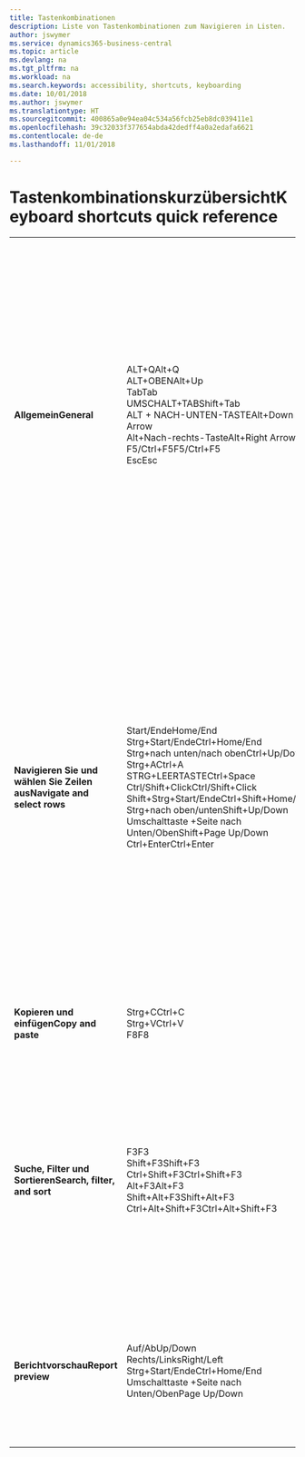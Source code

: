 ```yaml
---
title: Tastenkombinationen
description: Liste von Tastenkombinationen zum Navigieren in Listen.
author: jswymer
ms.service: dynamics365-business-central
ms.topic: article
ms.devlang: na
ms.tgt_pltfrm: na
ms.workload: na
ms.search.keywords: accessibility, shortcuts, keyboarding
ms.date: 10/01/2018
ms.author: jswymer
ms.translationtype: HT
ms.sourcegitcommit: 400865a0e94ea04c534a56fcb25eb8dc039411e1
ms.openlocfilehash: 39c32033f377654abda42dedff4a0a2edafa6621
ms.contentlocale: de-de
ms.lasthandoff: 11/01/2018

---
```


# <a name="keyboard-shortcuts-quick-reference"></a><span data-ttu-id="7cdba-103">Tastenkombinationskurzübersicht</span><span class="sxs-lookup"><span data-stu-id="7cdba-103">Keyboard shortcuts quick reference</span></span>

||||  
|----------------|-----------|----------------| 
|<span data-ttu-id="7cdba-104">**Allgemein**</span><span class="sxs-lookup"><span data-stu-id="7cdba-104">**General**</span></span>|<span data-ttu-id="7cdba-105">ALT+Q</span><span class="sxs-lookup"><span data-stu-id="7cdba-105">Alt+Q</span></span><br /><span data-ttu-id="7cdba-106">ALT+OBEN</span><span class="sxs-lookup"><span data-stu-id="7cdba-106">Alt+Up</span></span><br /><span data-ttu-id="7cdba-107">Tab</span><span class="sxs-lookup"><span data-stu-id="7cdba-107">Tab</span></span><br /><span data-ttu-id="7cdba-108">UMSCHALT+TAB</span><span class="sxs-lookup"><span data-stu-id="7cdba-108">Shift+Tab</span></span><br /><span data-ttu-id="7cdba-109">ALT + NACH-UNTEN-TASTE</span><span class="sxs-lookup"><span data-stu-id="7cdba-109">Alt+Down Arrow</span></span><br /><span data-ttu-id="7cdba-110">Alt+Nach-rechts-Taste</span><span class="sxs-lookup"><span data-stu-id="7cdba-110">Alt+Right Arrow</span></span><br /><span data-ttu-id="7cdba-111">F5/Ctrl+F5</span><span class="sxs-lookup"><span data-stu-id="7cdba-111">F5/Ctrl+F5</span></span><br /><span data-ttu-id="7cdba-112">Esc</span><span class="sxs-lookup"><span data-stu-id="7cdba-112">Esc</span></span>|<span data-ttu-id="7cdba-113">Öffnen Sie **Mitteilen**</span><span class="sxs-lookup"><span data-stu-id="7cdba-113">Open **Tell me**</span></span><br /><span data-ttu-id="7cdba-114">Öffnen Sie QuickInfo oder Überprüfungsfehler</span><span class="sxs-lookup"><span data-stu-id="7cdba-114">Open tooltip or validation error</span></span><br /><span data-ttu-id="7cdba-115">Navigieren zum nächsten bearbeitbaren Feld</span><span class="sxs-lookup"><span data-stu-id="7cdba-115">Move focus to the next control</span></span><br /><span data-ttu-id="7cdba-116">Fokus auf das vorherige Steuerelement richten</span><span class="sxs-lookup"><span data-stu-id="7cdba-116">Move focus to the previous control</span></span><br /><span data-ttu-id="7cdba-117">Dropdown oder Lookup für Anzeige</span><span class="sxs-lookup"><span data-stu-id="7cdba-117">Open a drop-down or look up</span></span><br /><span data-ttu-id="7cdba-118">Transaktionen für berechnete Werte anzeigen</span><span class="sxs-lookup"><span data-stu-id="7cdba-118">See the transactions for calculated value</span></span><br /><span data-ttu-id="7cdba-119">Die Seite aktualisieren/neu laden.</span><span class="sxs-lookup"><span data-stu-id="7cdba-119">Refresh/reload page</span></span><br /><span data-ttu-id="7cdba-120">Schließen Sie die aktuelle Seite oder den Dropdownpfeil.</span><span class="sxs-lookup"><span data-stu-id="7cdba-120">Close the current page or drop-down.</span></span>|
|<span data-ttu-id="7cdba-121">**Navigieren Sie und wählen Sie Zeilen aus**</span><span class="sxs-lookup"><span data-stu-id="7cdba-121">**Navigate and select rows**</span></span>| <span data-ttu-id="7cdba-122">Start/Ende</span><span class="sxs-lookup"><span data-stu-id="7cdba-122">Home/End</span></span><br /><span data-ttu-id="7cdba-123">Strg+Start/Ende</span><span class="sxs-lookup"><span data-stu-id="7cdba-123">Ctrl+Home/End</span></span> <br /><span data-ttu-id="7cdba-124">Strg+nach unten/nach oben</span><span class="sxs-lookup"><span data-stu-id="7cdba-124">Ctrl+Up/Down</span></span><br /><span data-ttu-id="7cdba-125">Strg+A</span><span class="sxs-lookup"><span data-stu-id="7cdba-125">Ctrl+A</span></span> <br /><span data-ttu-id="7cdba-126">STRG+LEERTASTE</span><span class="sxs-lookup"><span data-stu-id="7cdba-126">Ctrl+Space</span></span><br /><span data-ttu-id="7cdba-127">Ctrl/Shift+Click</span><span class="sxs-lookup"><span data-stu-id="7cdba-127">Ctrl/Shift+Click</span></span><br /><span data-ttu-id="7cdba-128">Shift+Strg+Start/Ende</span><span class="sxs-lookup"><span data-stu-id="7cdba-128">Ctrl+Shift+Home/End</span></span><br /><span data-ttu-id="7cdba-129">Strg+nach oben/unten</span><span class="sxs-lookup"><span data-stu-id="7cdba-129">Shift+Up/Down</span></span><br /><span data-ttu-id="7cdba-130">Umschalttaste +Seite nach Unten/Oben</span><span class="sxs-lookup"><span data-stu-id="7cdba-130">Shift+Page Up/Down</span></span><br /><span data-ttu-id="7cdba-131">Ctrl+Enter</span><span class="sxs-lookup"><span data-stu-id="7cdba-131">Ctrl+Enter</span></span>| <span data-ttu-id="7cdba-132">Zum ersten/letzten Feld gehen.</span><span class="sxs-lookup"><span data-stu-id="7cdba-132">Go to first/last field</span></span><br /><span data-ttu-id="7cdba-133">Zur ersten/letzten Zeile.</span><span class="sxs-lookup"><span data-stu-id="7cdba-133">Go to first/last row</span></span><br /><span data-ttu-id="7cdba-134">Navigieren Sie ohne die Auswahl zu verlieren</span><span class="sxs-lookup"><span data-stu-id="7cdba-134">Navigate without losing selection</span></span><br /><span data-ttu-id="7cdba-135">Alles auswählen</span><span class="sxs-lookup"><span data-stu-id="7cdba-135">Select all</span></span><br /><span data-ttu-id="7cdba-136">Toggle-Zeilen-Auswahl</span><span class="sxs-lookup"><span data-stu-id="7cdba-136">Toggle row selection</span></span><br /> <span data-ttu-id="7cdba-137">Fügen Sie die Zeile/Zeilen der Angaben hinzu</span><span class="sxs-lookup"><span data-stu-id="7cdba-137">Add the row/rows to the selection</span></span><br /><span data-ttu-id="7cdba-138">Erweitern Sie zuerst die Auswahl zur ersten/letzten Zeile</span><span class="sxs-lookup"><span data-stu-id="7cdba-138">Extend selection to first/last row</span></span><br /><span data-ttu-id="7cdba-139">Fügen Sie Zeilen über/unter der Auswahl hinzu</span><span class="sxs-lookup"><span data-stu-id="7cdba-139">Add row above/below to selection</span></span><br /><span data-ttu-id="7cdba-140">Fügen Sie alle sichtbaren Zeilen über/unter der aktuellen Auswahl hinzu</span><span class="sxs-lookup"><span data-stu-id="7cdba-140">Add all visible rows above/below to selection</span></span><br /><span data-ttu-id="7cdba-141">Fokussieren Sie auf die Liste</span><span class="sxs-lookup"><span data-stu-id="7cdba-141">Focus out of the list</span></span>|
|<span data-ttu-id="7cdba-142">**Kopieren und einfügen**</span><span class="sxs-lookup"><span data-stu-id="7cdba-142">**Copy and paste**</span></span>|<span data-ttu-id="7cdba-143">Strg+C</span><span class="sxs-lookup"><span data-stu-id="7cdba-143">Ctrl+C</span></span><br /><span data-ttu-id="7cdba-144">Strg+V</span><span class="sxs-lookup"><span data-stu-id="7cdba-144">Ctrl+V</span></span><br /><span data-ttu-id="7cdba-145">F8</span><span class="sxs-lookup"><span data-stu-id="7cdba-145">F8</span></span>|<span data-ttu-id="7cdba-146">Zeilen kopieren</span><span class="sxs-lookup"><span data-stu-id="7cdba-146">Copy rows</span></span><br /><span data-ttu-id="7cdba-147">Zeilen einfügen</span><span class="sxs-lookup"><span data-stu-id="7cdba-147">Paste rows</span></span><br /><span data-ttu-id="7cdba-148">Kopiere Feld in aktuellen Zeile</span><span class="sxs-lookup"><span data-stu-id="7cdba-148">Copy field above into current row</span></span>|
|<span data-ttu-id="7cdba-149">**Suche, Filter und Sortieren**</span><span class="sxs-lookup"><span data-stu-id="7cdba-149">**Search, filter, and sort**</span></span>|<span data-ttu-id="7cdba-150">F3</span><span class="sxs-lookup"><span data-stu-id="7cdba-150">F3</span></span><br /><span data-ttu-id="7cdba-151">Shift+F3</span><span class="sxs-lookup"><span data-stu-id="7cdba-151">Shift+F3</span></span><br /><span data-ttu-id="7cdba-152">Ctrl+Shift+F3</span><span class="sxs-lookup"><span data-stu-id="7cdba-152">Ctrl+Shift+F3</span></span><br /><span data-ttu-id="7cdba-153">Alt+F3</span><span class="sxs-lookup"><span data-stu-id="7cdba-153">Alt+F3</span></span><br /><span data-ttu-id="7cdba-154">Shift+Alt+F3</span><span class="sxs-lookup"><span data-stu-id="7cdba-154">Shift+Alt+F3</span></span><br /><span data-ttu-id="7cdba-155">Ctrl+Alt+Shift+F3</span><span class="sxs-lookup"><span data-stu-id="7cdba-155">Ctrl+Alt+Shift+F3</span></span>|<span data-ttu-id="7cdba-156">Toggle-Suche</span><span class="sxs-lookup"><span data-stu-id="7cdba-156">Toggle search</span></span><br /><span data-ttu-id="7cdba-157">Wechselt zwischen Filterbereich; Fokus auf Feldfilter</span><span class="sxs-lookup"><span data-stu-id="7cdba-157">Toggle filter pane; focus on field filters</span></span><br /><span data-ttu-id="7cdba-158">Wechselt zwischen Filterbereich; Fokus auf Feldfilter</span><span class="sxs-lookup"><span data-stu-id="7cdba-158">Toggle filter pane; focus on totals filters</span></span><br /><span data-ttu-id="7cdba-159">Filtern Sie ausgewählte Zellwerte</span><span class="sxs-lookup"><span data-stu-id="7cdba-159">Filter on selected cell value</span></span><br /><span data-ttu-id="7cdba-160">Filter auf ausgewählten Felder hinzufügen</span><span class="sxs-lookup"><span data-stu-id="7cdba-160">Add filter on selected field</span></span><br /><span data-ttu-id="7cdba-161">Filter zurücksetzen</span><span class="sxs-lookup"><span data-stu-id="7cdba-161">Reset filters</span></span>|
|<span data-ttu-id="7cdba-162">**Berichtvorschau**</span><span class="sxs-lookup"><span data-stu-id="7cdba-162">**Report preview**</span></span>|<span data-ttu-id="7cdba-163">Auf/Ab</span><span class="sxs-lookup"><span data-stu-id="7cdba-163">Up/Down</span></span><br /><span data-ttu-id="7cdba-164">Rechts/Links</span><span class="sxs-lookup"><span data-stu-id="7cdba-164">Right/Left</span></span><br /><span data-ttu-id="7cdba-165">Strg+Start/Ende</span><span class="sxs-lookup"><span data-stu-id="7cdba-165">Ctrl+Home/End</span></span><br /><span data-ttu-id="7cdba-166">Umschalttaste +Seite nach Unten/Oben</span><span class="sxs-lookup"><span data-stu-id="7cdba-166">Page Up/Down</span></span>|<span data-ttu-id="7cdba-167">Führen Sie einen Bildlauf zum Ende der Seite durch</span><span class="sxs-lookup"><span data-stu-id="7cdba-167">Scroll up and down the page</span></span><br /><span data-ttu-id="7cdba-168">Blättern Sie nach rechts/links</span><span class="sxs-lookup"><span data-stu-id="7cdba-168">Scroll to the right/left</span></span> <br /><span data-ttu-id="7cdba-169">Zur ersten/letzten Seite.</span><span class="sxs-lookup"><span data-stu-id="7cdba-169">Go to the first/last page</span></span><br /><span data-ttu-id="7cdba-170">Zur vorherigen/nächsten Seite.</span><span class="sxs-lookup"><span data-stu-id="7cdba-170">Go to the previous/next page</span></span>|

